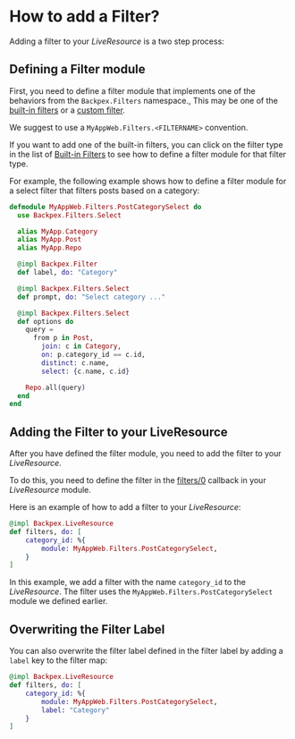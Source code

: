 # How to add a Filter?

Adding a filter to your *LiveResource* is a two step process:

## Defining a Filter module

First, you need to define a filter module that implements one of the behaviors from the `Backpex.Filters` namespace., This may be one of the [built-in filters](what-is-a-filter.md#built-in-filters) or a [custom filter](custom-filter.md).

We suggest to use a `MyAppWeb.Filters.<FILTERNAME>` convention.

If you want to add one of the built-in filters, you can click on the filter type in the list of [Built-in Filters](what-is-a-filter.md#built-in-filters) to see how to define a filter module for that filter type.

For example, the following example shows how to define a filter module for a select filter that filters posts based on a category:

```elixir
defmodule MyAppWeb.Filters.PostCategorySelect do
  use Backpex.Filters.Select

  alias MyApp.Category
  alias MyApp.Post
  alias MyApp.Repo

  @impl Backpex.Filter
  def label, do: "Category"

  @impl Backpex.Filters.Select
  def prompt, do: "Select category ..."

  @impl Backpex.Filters.Select
  def options do
    query =
      from p in Post,
        join: c in Category,
        on: p.category_id == c.id,
        distinct: c.name,
        select: {c.name, c.id}

    Repo.all(query)
  end
end
```

## Adding the Filter to your LiveResource

After you have defined the filter module, you need to add the filter to your *LiveResource*.

To do this, you need to define the filter in the [filters/0](Backpex.LiveResource.html#c:filters/0) callback in your *LiveResource* module.

Here is an example of how to add a filter to your *LiveResource*:

```elixir
@impl Backpex.LiveResource
def filters, do: [
    category_id: %{
        module: MyAppWeb.Filters.PostCategorySelect,
    }
]
```

In this example, we add a filter with the name `category_id` to the *LiveResource*. The filter uses the `MyAppWeb.Filters.PostCategorySelect` module we defined earlier.

## Overwriting the Filter Label

You can also overwrite the filter label defined in the filter label by adding a `label` key to the filter map:

```elixir
@impl Backpex.LiveResource
def filters, do: [
    category_id: %{
        module: MyAppWeb.Filters.PostCategorySelect,
        label: "Category"
    }
]
```

